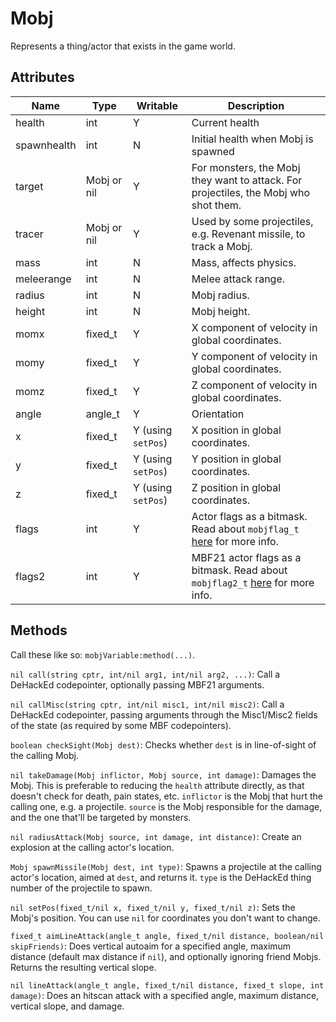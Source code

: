 # Mobj

Represents a thing/actor that exists in the game world.

## Attributes

| Name | Type | Writable | Description |
| --- | --- | --- | --- |
| health | int | Y | Current health |
| spawnhealth | int | N | Initial health when Mobj is spawned |
| target | Mobj or nil | Y | For monsters, the Mobj they want to attack. For projectiles, the Mobj who shot them. |
| tracer | Mobj or nil | Y | Used by some projectiles, e.g. Revenant missile, to track a Mobj. |
| mass | int | N | Mass, affects physics. |
| meleerange | int | N | Melee attack range. |
| radius | int | N | Mobj radius. |
| height | int | N | Mobj height. |
| momx | fixed_t | Y | X component of velocity in global coordinates. |
| momy | fixed_t | Y | Y component of velocity in global coordinates. |
| momz | fixed_t | Y | Z component of velocity in global coordinates. |
| angle | angle_t | Y | Orientation |
| x | fixed_t | Y (using `setPos`) | X position in global coordinates. |
| y | fixed_t | Y (using `setPos`) | Y position in global coordinates. |
| z | fixed_t | Y (using `setPos`) | Z position in global coordinates. |
| flags | int | Y | Actor flags as a bitmask. Read about `mobjflag_t` [here](luahack.md) for more info. |
| flags2 | int | Y | MBF21 actor flags as a bitmask. Read about `mobjflag2_t` [here](luahack.md) for more info. |

## Methods

Call these like so: `mobjVariable:method(...)`.

`nil call(string cptr, int/nil arg1, int/nil arg2, ...)`: Call a DeHackEd codepointer, optionally passing MBF21 arguments.

`nil callMisc(string cptr, int/nil misc1, int/nil misc2)`: Call a DeHackEd codepointer, passing arguments through the Misc1/Misc2 fields of the state (as required by some MBF codepointers).

`boolean checkSight(Mobj dest)`: Checks whether `dest` is in line-of-sight of the calling Mobj.

`nil takeDamage(Mobj inflictor, Mobj source, int damage)`: Damages the Mobj. This is preferable to reducing the `health` attribute directly, as that doesn't check for death, pain states, etc. `inflictor` is the Mobj that hurt the calling one, e.g. a projectile. `source` is the Mobj responsible for the damage, and the one that'll be targeted by monsters.

`nil radiusAttack(Mobj source, int damage, int distance)`: Create an explosion at the calling actor's location.

`Mobj spawnMissile(Mobj dest, int type)`: Spawns a projectile at the calling actor's location, aimed at `dest`, and returns it. `type` is the DeHackEd thing number of the projectile to spawn.

`nil setPos(fixed_t/nil x, fixed_t/nil y, fixed_t/nil z)`: Sets the Mobj's position. You can use `nil` for coordinates you don't want to change.

`fixed_t aimLineAttack(angle_t angle, fixed_t/nil distance, boolean/nil skipFriends)`: Does vertical autoaim for a specified angle, maximum distance (default max distance if `nil`), and optionally ignoring friend Mobjs. Returns the resulting vertical slope.

`nil lineAttack(angle_t angle, fixed_t/nil distance, fixed_t slope, int damage)`: Does an hitscan attack with a specified angle, maximum distance, vertical slope, and damage.
